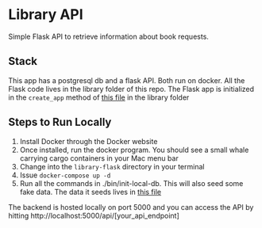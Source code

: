 # Library API
Simple Flask API to retrieve information about book requests.

## Stack

This app has a postgresql db and a flask API.  Both run on docker.
All the Flask code lives in the library folder of this repo.
The Flask app is initialized in the `create_app` method of [this file](library/__init__.py) in the library folder

## Steps to Run Locally

1. Install Docker through the Docker website
2. Once installed, run the docker program. You should see a small whale carrying cargo containers in your Mac menu bar
3. Change into the `library-flask` directory in your terminal
4. Issue `docker-compose up -d`
5. Run all the commands in ./bin/init-local-db.  This will also seed some fake data.  The data it seeds lives in [this file](library/commands.py)

The backend is hosted locally on port 5000 and you can access the API by hitting http://localhost:5000/api/[your_api_endpoint]
